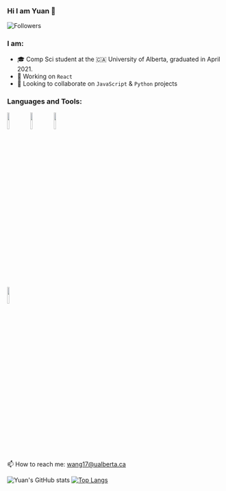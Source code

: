 ### Hi I am Yuan 👋

![Followers](https://img.shields.io/github/followers/konantian?label=Followers&style=social)

<!--
**konantian/konantian** is a ✨ _special_ ✨ repository because its `README.md` (this file) appears on your GitHub profile.

Here are some ideas to get you started:

- 🔭 I’m currently working on ...
- 🌱 I’m currently learning ...
- 👯 I’m looking to collaborate on ...
- 🤔 I’m looking for help with ...
- 💬 Ask me about ...
- 📫 How to reach me: ...
- 😄 Pronouns: ...
- ⚡ Fun fact: ...
-->

### I am:
- 🎓 Comp Sci student at the 🇨🇦 University of Alberta, graduated in April 2021.
- 🙇 Working on `React`
- 🤝 Looking to collaborate on `JavaScript` & `Python` projects

### Languages and Tools:

<p>  
  <!-- Your languages and tools. Be careful with the alignment. 
  You can use this sites to get logos: https://www.vectorlogo.zone or https://simpleicons.org/
  -->
  <code><img width="10%" src="https://www.vectorlogo.zone/logos/reactjs/reactjs-ar21.svg"></code>
  <code><img width="10%" src="https://www.vectorlogo.zone/logos/nodejs/nodejs-ar21.svg"></code>
  <code><img width="10%" src="https://www.vectorlogo.zone/logos/mongodb/mongodb-ar21.svg"></code>
  <br />
  <br />
  <code><img width="10%" src="https://www.vectorlogo.zone/logos/git-scm/git-scm-ar21.svg"></code>
</p>



📫 How to reach me: wang17@ualberta.ca


![Yuan's GitHub stats](https://github-readme-stats.vercel.app/api?username=konantian&count_private=true&show_icons=true&theme=vue)
[![Top Langs](https://github-readme-stats.vercel.app/api/top-langs/?username=konantian&layout=compact)](https://github.com/anuraghazra/github-readme-stats)
